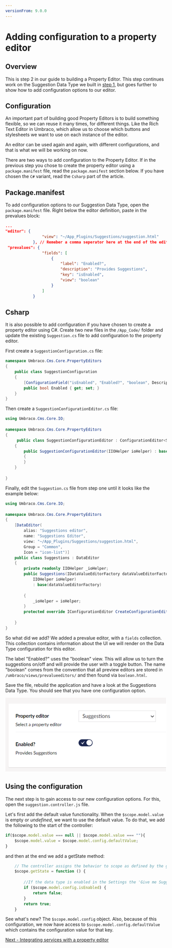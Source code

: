 ```yaml
---
versionFrom: 9.0.0
---
```



# Adding configuration to a property editor

## Overview

This is step 2 in our guide to building a Property Editor. This step continues work on the Suggestion Data Type we built in [step 1](index.md), but goes further to show how to add configuration options to our editor.

## Configuration

An important part of building good Property Editors is to build something flexible, so we can reuse it many times, for different things. Like the Rich Text Editor in Umbraco, which allow us to choose which buttons and stylesheets we want to use on each instance of the editor.

An editor can be used again and again, with different configurations, and that is what we will be working on now.

There are two ways to add configuration to the Property Editor. If in the previous step you chose to create the property editor using a `package.manifest` file, read the `package.manifest` section below. If you have chosen the `C#` variant, read the `Csharp` part of the article.

## Package.manifest

To add configuration options to our Suggestion Data Type, open the `package.manifest` file. Right below the editor definition, paste in the prevalues block:

```json
...
"editor": {
                "view": "~/App_Plugins/Suggestions/suggestion.html"
            }, // Remeber a comma seperator here at the end of the editor block!
 "prevalues": {
                "fields": [
                    {
                        "label": "Enabled?",
                        "description": "Provides Suggestions",
                        "key": "isEnabled",
                        "view": "boolean"
                    }
                ]
            }
```

## Csharp

It is also possible to add configuration if you have chosen to create a property editor using C#. Create two new files in the `/App_Code/` folder and update the existing `Suggestion.cs` file to add configuration to the property editor.

First create a `SuggestionConfiguration.cs` file:

```csharp
namespace Umbraco.Cms.Core.PropertyEditors
{
    public class SuggestionConfiguration
    {
        [ConfigurationField("isEnabled", "Enabled?", "boolean", Description = "Provides Suggestions")]
        public bool Enabled { get; set; }
    }
}
```

Then create a `SuggestionConfigurationEditor.cs` file:

```csharp
using Umbraco.Cms.Core.IO;

namespace Umbraco.Cms.Core.PropertyEditors
{
     public class SuggestionConfigurationEditor : ConfigurationEditor<SuggestionConfiguration>
    {
        public SuggestionConfigurationEditor(IIOHelper ioHelper) : base(ioHelper)
        {
        }
    }

}
```

Finally, edit the `Suggestion.cs` file from step one until it looks like the example below:

```csharp
using Umbraco.Cms.Core.IO;

namespace Umbraco.Cms.Core.PropertyEditors
{
    [DataEditor(
        alias: "Suggestions editor",
        name: "Suggestions Editor",
        view: "~/App_Plugins/Suggestions/suggestion.html",
        Group = "Common",
        Icon = "icon-list")]
    public class Suggestions : DataEditor
    {
        private readonly IIOHelper _ioHelper;
        public Suggestions(IDataValueEditorFactory dataValueEditorFactory,
            IIOHelper ioHelper)
            : base(dataValueEditorFactory)

        {
            _ioHelper = ioHelper;
        }
        protected override IConfigurationEditor CreateConfigurationEditor() => new SuggestionConfigurationEditor(_ioHelper);
        
    }
}
```

So what did we add? We added a prevalue editor, with a `fields` collection. This collection contains information about the UI we will render on the Data Type configuration for this editor.

The label "Enabled?" uses the "boolean" view. This will allow us to turn the suggestions on/off and will provide the user with a toggle button. The name "boolean" comes from the convention that all preview editors are stored in `/umbraco/views/prevalueeditors/` and then found via `boolean.html`.

Save the file, rebuild the application and have a look at the Suggestions Data Type. You should see that you have one configuration option.

![An example of how the configuration will look](images/suggestion-editor-config.png)

## Using the configuration

The next step is to gain access to our new configuration options. For this, open the `suggestion.controller.js` file.

Let's first add the default value functionality. When the `$scope.model.value` is empty or *undefined*, we want to use the default value. To do that, we add the following to the start of the controller:

```javascript
if($scope.model.value === null || $scope.model.value === ""){
    $scope.model.value = $scope.model.config.defaultValue;
}
```

and then at the end we add a getState method:

```javascript
    // The controller assigns the behavior to scope as defined by the getState method, which is invoked when the user toggles the enable button in the data type settings.
    $scope.getState = function () {
        
        //If the data type is enabled in the Settings the 'Give me Suggestions!' button is enabled
        if ($scope.model.config.isEnabled) {
            return false;
        }
        return true;
    }
```

See what's new? The `$scope.model.config` object. Also, because of this configuration, we now have access to `$scope.model.config.defaultValue` which contains the configuration value for that key.

[Next - Integrating services with a property editor](part-3.md)
